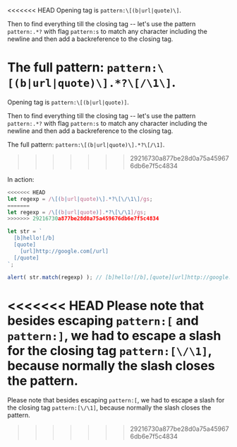 
<<<<<<< HEAD
Opening tag is `pattern:\[(b|url|quote)\]`.

Then to find everything till the closing tag -- let's use the pattern `pattern:.*?` with flag `pattern:s` to match any character including the newline and then add a backreference to the closing tag.

The full pattern: `pattern:\[(b|url|quote)\].*?\[/\1\]`.
=======
Opening tag is `pattern:\[(b|url|quote)]`.

Then to find everything till the closing tag -- let's use the pattern `pattern:.*?` with flag `pattern:s` to match any character including the newline and then add a backreference to the closing tag.

The full pattern: `pattern:\[(b|url|quote)\].*?\[/\1]`.
>>>>>>> 29216730a877be28d0a75a459676db6e7f5c4834

In action:

```js run
<<<<<<< HEAD
let regexp = /\[(b|url|quote)\].*?\[\/\1\]/gs;
=======
let regexp = /\[(b|url|quote)].*?\[\/\1]/gs;
>>>>>>> 29216730a877be28d0a75a459676db6e7f5c4834

let str = `
  [b]hello![/b]
  [quote]
    [url]http://google.com[/url]
  [/quote]
`;

alert( str.match(regexp) ); // [b]hello![/b],[quote][url]http://google.com[/url][/quote]
```

<<<<<<< HEAD
Please note that besides escaping `pattern:[` and `pattern:]`, we had to escape a slash for the closing tag `pattern:[\/\1]`, because normally the slash closes the pattern.
=======
Please note that besides escaping `pattern:[`, we had to escape a slash for the closing tag `pattern:[\/\1]`, because normally the slash closes the pattern.
>>>>>>> 29216730a877be28d0a75a459676db6e7f5c4834
